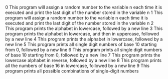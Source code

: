 0	This program will assign a random number to the variable n each time it is executed and print the last digit of the number stored in the variable n
1	This program will assign a random number to the variable n each time it is executed and print the last digit of the number stored in the variable n
2	This program prints the alphabet in lowercase, followed by a new line
3	This program prints the alphabet in lowercase, and then in uppercase, followed by a new line
4	This program prints the alphabet in lowercase, followed by a new line
5	This program prints all single digit numbers of base 10 starting from 0, followed by a new line
6	This program prints all single digit numbers of base 10 starting from 0, followed by a new line
7	This program prints the lowercase alphabet in reverse, followed by a new line
8	This program prints all the numbers of base 16 in lowercase, followed by a new line
9	This program prints all possible combinations of single-digit numbers

